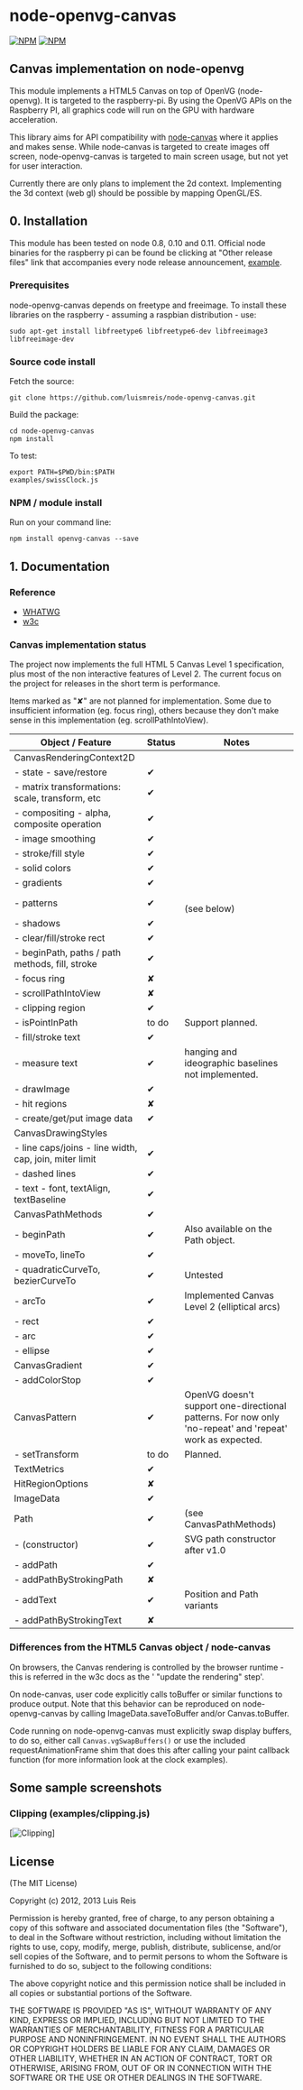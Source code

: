 # node-openvg-canvas

[![NPM](https://nodei.co/npm/openvg-canvas.png?downloads=true&stars=true)](https://nodei.co/npm-dl/openvg-canvas/) [![NPM](https://nodei.co/npm-dl/openvg-canvas.png)](https://nodei.co/npm-dl/openvg-canvas/)

## Canvas implementation on node-openvg

This module implements a HTML5 Canvas on top of OpenVG (node-openvg). It is targeted to the raspberry-pi.
By using the OpenVG APIs on the Raspberry PI, all graphics code will run on the GPU with hardware acceleration.

This library aims for API compatibility with [node-canvas](https://github.com/learnboost/node-canvas) where it applies and makes sense. While node-canvas is targeted to create images off screen, node-openvg-canvas is targeted to main screen usage, but not yet for user interaction.

Currently there are only plans to implement the 2d context. Implementing the 3d context (web gl) should be possible by mapping OpenGL/ES.

## 0. Installation

This module has been tested on node 0.8, 0.10 and 0.11. Official node binaries for the
raspberry pi can be found be clicking at "Other release files" link that accompanies every
node release announcement, [example](http://nodejs.org/dist/v0.11.4/).

### Prerequisites

node-openvg-canvas depends on freetype and freeimage. To install these libraries
on the raspberry - assuming a raspbian distribution - use:

    sudo apt-get install libfreetype6 libfreetype6-dev libfreeimage3 libfreeimage-dev

### Source code install

Fetch the source:

    git clone https://github.com/luismreis/node-openvg-canvas.git

Build the package:

    cd node-openvg-canvas
    npm install

To test:

    export PATH=$PWD/bin:$PATH
    examples/swissClock.js

### NPM / module install

Run on your command line:

    npm install openvg-canvas --save

## 1. Documentation

### Reference

* [WHATWG](http://www.whatwg.org/specs/web-apps/current-work/multipage/the-canvas-element.html)
* [w3c](http://www.w3.org/TR/2dcontext/)

### Canvas implementation status

The project now implements the full HTML 5 Canvas Level 1 specification, plus most of
the non interactive features of Level 2. The current focus on the project for releases in the short term is performance.

Items marked as "✘" are not planned for implementation. Some due to insufficient information (eg. focus ring), others because they don't make sense in this implementation (eg. scrollPathIntoView).

<table>
  <thead>
    <tr><th>Object / Feature</th><th>Status</th><th>Notes</th></tr>
  </thead>
  <tbody>
    <tr><td>CanvasRenderingContext2D</td><td></td><td></td></tr>
    <tr><td>- state - save/restore</td><td>✔</td><td></td></tr>
    <tr><td>- matrix transformations: scale, transform, etc</td><td>✔</td><td></td></tr>
    <tr><td>- compositing - alpha, composite operation</td><td>✔</td><td></td></tr>
    <tr><td>- image smoothing</td><td>✔</td><td></td></tr>
    <tr><td>- stroke/fill style</td><td>✔</td><td></td></tr>
    <tr><td>- solid colors</td><td>✔</td><td></td></tr>
    <tr><td>- gradients</td><td>✔</td><td></td></tr>
    <tr><td>- patterns</td><td>✔</td><td><br>(see below)</td></tr>
    <tr><td>- shadows</td><td>✔</td><td></td></tr>
    <tr><td>- clear/fill/stroke rect</td><td>✔</td><td></td></tr>
    <tr><td>- beginPath, paths / path methods, fill, stroke</td><td>✔</td><td></td></tr>
    <tr><td>- focus ring</td><td>✘</td><td></td></tr>
    <tr><td>- scrollPathIntoView</td><td>✘</td><td></td></tr>
    <tr><td>- clipping region</td><td>✔</td><td></td></tr>
    <tr><td>- isPointInPath</td><td>to do</td><td>Support planned.</td></tr>
    <tr><td>- fill/stroke text</td><td>✔</td><td></td></tr>
    <tr><td>- measure text</td><td>✔</td><td>hanging and ideographic baselines not implemented.</td></tr>
    <tr><td>- drawImage</td><td>✔</td><td></td></tr>
    <tr><td>- hit regions</td><td>✘</td><td></td></tr>
    <tr><td>- create/get/put image data</td><td>✔</td><td></td></tr>
    <tr><td>CanvasDrawingStyles</td><td></td><td></td></tr>
    <tr><td>- line caps/joins - line width, cap, join, miter limit</td><td>✔</td><td></td></tr>
    <tr><td>- dashed lines</td><td>✔</td><td></td></tr>
    <tr><td>- text - font, textAlign, textBaseline</td><td>✔</td><td></td></tr>
    <tr><td>CanvasPathMethods</td><td>✔</td><td></td></tr>
    <tr><td>- beginPath</td><td>✔</td><td>Also available on the Path object.</td></tr>
    <tr><td>- moveTo, lineTo</td><td>✔</td><td></td></tr>
    <tr><td>- quadraticCurveTo, bezierCurveTo</td><td>✔</td><td>Untested</td></tr>
    <tr><td>- arcTo</td><td>✔</td><td>Implemented Canvas Level 2 (elliptical arcs)</td></tr>
    <tr><td>- rect</td><td>✔</td><td></td></tr>
    <tr><td>- arc</td><td>✔</td><td></td></tr>
    <tr><td>- ellipse</td><td>✔</td><td></td></tr>
    <tr><td>CanvasGradient</td><td>✔</td><td></td></tr>
    <tr><td>- addColorStop</td><td>✔</td><td></td></tr>
    <tr><td>CanvasPattern</td><td>✔</td><td>OpenVG doesn't support one-directional patterns. For now only 'no-repeat' and 'repeat' work as expected.</td></tr>
    <tr><td>- setTransform</td><td>to do</td><td>Planned.</td></tr>
    <tr><td>TextMetrics</td><td>✔</td><td></td></tr>
    <tr><td>HitRegionOptions</td><td>✘</td><td></td></tr>
    <tr><td>ImageData</td><td>✔</td><td></td></tr>
    <tr><td>Path</td><td>✔</td><td>(see CanvasPathMethods)</td></tr>
    <tr><td>- (constructor)</td><td>✔</td><td>SVG path constructor after v1.0</td></tr>
    <tr><td>- addPath</td><td>✔</td><td></td></tr>
    <tr><td>- addPathByStrokingPath</td><td>✘</td><td></td></tr>
    <tr><td>- addText</td><td>✔</td><td>Position and Path variants</td></tr>
    <tr><td>- addPathByStrokingText</td><td>✘</td><td></td></tr>
  </tbody>
</table>

### Differences from the HTML5 Canvas object / node-canvas

On browsers, the Canvas rendering is controlled by the browser runtime - this is referred in the w3c docs as the ' "update the rendering" step'.

On node-canvas, user code explicitly calls toBuffer or similar functions to produce output. Note that this behavior can be reproduced on node-openvg-canvas by calling ImageData.saveToBuffer and/or Canvas.toBuffer.

Code running on node-openvg-canvas must explicitly swap display buffers, to do so, either call ```Canvas.vgSwapBuffers()``` or use the included requestAnimationFrame shim that does this after calling your paint callback function (for more information look at the clock examples).

## Some sample screenshots

### Clipping (examples/clipping.js)

[![Clipping](https://raw.github.com/luismreis/node-openvg-canvas/master/examples/screenshots/clipping.png)]



## License

(The MIT License)

Copyright (c) 2012, 2013 Luis Reis

Permission is hereby granted, free of charge, to any person obtaining a copy of this software and associated documentation files (the "Software"), to deal in the Software without restriction, including without limitation the rights to use, copy, modify, merge, publish, distribute, sublicense, and/or sell copies of the Software, and to permit persons to whom the Software is furnished to do so, subject to the following conditions:

The above copyright notice and this permission notice shall be included in all copies or substantial portions of the Software.

THE SOFTWARE IS PROVIDED "AS IS", WITHOUT WARRANTY OF ANY KIND, EXPRESS OR IMPLIED, INCLUDING BUT NOT LIMITED TO THE WARRANTIES OF MERCHANTABILITY, FITNESS FOR A PARTICULAR PURPOSE AND NONINFRINGEMENT. IN NO EVENT SHALL THE AUTHORS OR COPYRIGHT HOLDERS BE LIABLE FOR ANY CLAIM, DAMAGES OR OTHER LIABILITY, WHETHER IN AN ACTION OF CONTRACT, TORT OR OTHERWISE, ARISING FROM, OUT OF OR IN CONNECTION WITH THE SOFTWARE OR THE USE OR OTHER DEALINGS IN THE SOFTWARE.
